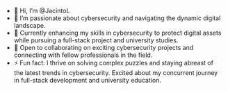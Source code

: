 - 👋 Hi, I’m @JacintoL
- 👀 I’m passionate about cybersecurity and navigating the dynamic digital landscape.
- 🌱 Currently enhancing my skills in cybersecurity to protect digital assets while pursuing a full-stack project and university studies.
- 💞️ Open to collaborating on exciting cybersecurity projects and connecting with fellow professionals in the field.
- ⚡ Fun fact: I thrive on solving complex puzzles and staying abreast of the latest trends in cybersecurity. Excited about my concurrent journey in full-stack development and university education.


<!---
JacintoL/JacintoL is a ✨ special ✨ repository because its `README.md` (this file) appears on your GitHub profile.
You can click the Preview link to take a look at your changes.
--->
